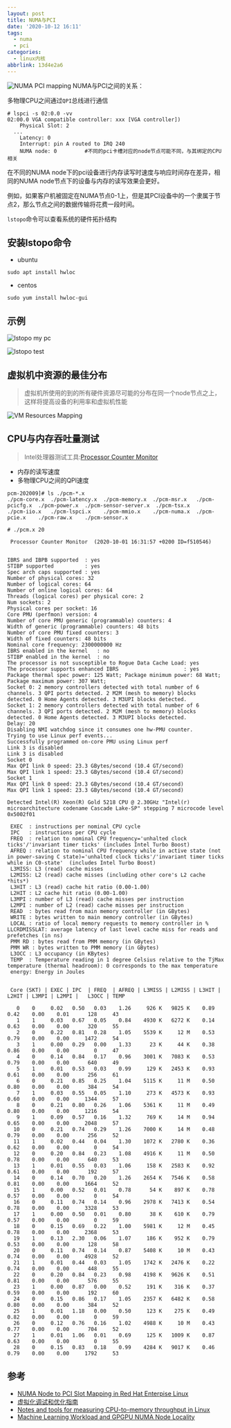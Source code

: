 ```yaml
---
layout: post
title: NUMA与PCI
date: '2020-10-12 16:11'
tags:
  - numa
  - pci
categories:
  - linux内核
abbrlink: 13d4e2a6
---
```


![NUMA PCI mapping](/images/2020/10/numa_pci_mapping.png)
NUMA与PCI之间的关系：
<!--more-->

多物理CPU之间通过`QPI`总线进行通信


```shell
# lspci -s 02:0.0 -vv
02:00.0 VGA compatible controller: xxx [VGA controller])
	Physical Slot: 2
  ...
	Latency: 0
	Interrupt: pin A routed to IRQ 240
	NUMA node: 0         #不同的pci卡槽对应的node节点可能不同，与其绑定的CPU相关
```

在不同的NUMA node下的pci设备进行内存读写时速度与响应时间存在差异，相同的NUMA node节点下的设备与内存的读写效果会更好。

例如，如果客户机被固定在NUMA节点0-1上，但是其PCI设备中的一个隶属于节点2，那么节点之间的数据传输将花费一段时间。

`lstopo`命令可以查看系统的硬件拓扑结构

## 安装lstopo命令

- ubuntu
``` shell
sudo apt install hwloc
```
- centos
``` shell
sudo yum install hwloc-gui
```

## 示例

![lstopo my pc](/images/2020/10/lstopo_test1.png)

![lstopo test](/images/2020/10/lstopo_test2.png)


## 虚拟机中资源的最佳分布

> 虚拟机所使用的到的所有硬件资源尽可能的分布在同一个node节点之上，这样将提高设备的利用率和虚拟机性能

![VM Resources Mapping](/images/2020/10/vm_resources_mapping.png)

## CPU与内存吞吐量测试

> Intel处理器测试工具:[Processor Counter Monitor](https://github.com/opcm/pcm)

- 内存的读写速度
- 多物理CPU之间的QPI速度

```shell
pcm-202009]# ls ./pcm-*.x
./pcm-core.x  ./pcm-latency.x  ./pcm-memory.x  ./pcm-msr.x   ./pcm-pcicfg.x  ./pcm-power.x  ./pcm-sensor-server.x  ./pcm-tsx.x
./pcm-iio.x   ./pcm-lspci.x    ./pcm-mmio.x    ./pcm-numa.x  ./pcm-pcie.x    ./pcm-raw.x    ./pcm-sensor.x
```

```
# ./pcm.x 20

 Processor Counter Monitor  (2020-10-01 16:31:57 +0200 ID=f510546)


IBRS and IBPB supported  : yes
STIBP supported          : yes
Spec arch caps supported : yes
Number of physical cores: 32
Number of logical cores: 64
Number of online logical cores: 64
Threads (logical cores) per physical core: 2
Num sockets: 2
Physical cores per socket: 16
Core PMU (perfmon) version: 4
Number of core PMU generic (programmable) counters: 4
Width of generic (programmable) counters: 48 bits
Number of core PMU fixed counters: 3
Width of fixed counters: 48 bits
Nominal core frequency: 2300000000 Hz
IBRS enabled in the kernel   : no
STIBP enabled in the kernel  : no
The processor is not susceptible to Rogue Data Cache Load: yes
The processor supports enhanced IBRS                     : yes
Package thermal spec power: 125 Watt; Package minimum power: 68 Watt; Package maximum power: 307 Watt;
Socket 0: 2 memory controllers detected with total number of 6 channels. 3 QPI ports detected. 2 M2M (mesh to memory) blocks detected. 0 Home Agents detected. 3 M3UPI blocks detected.
Socket 1: 2 memory controllers detected with total number of 6 channels. 3 QPI ports detected. 2 M2M (mesh to memory) blocks detected. 0 Home Agents detected. 3 M3UPI blocks detected.
Delay: 20
Disabling NMI watchdog since it consumes one hw-PMU counter.
Trying to use Linux perf events...
Successfully programmed on-core PMU using Linux perf
Link 3 is disabled
Link 3 is disabled
Socket 0
Max QPI link 0 speed: 23.3 GBytes/second (10.4 GT/second)
Max QPI link 1 speed: 23.3 GBytes/second (10.4 GT/second)
Socket 1
Max QPI link 0 speed: 23.3 GBytes/second (10.4 GT/second)
Max QPI link 1 speed: 23.3 GBytes/second (10.4 GT/second)

Detected Intel(R) Xeon(R) Gold 5218 CPU @ 2.30GHz "Intel(r) microarchitecture codename Cascade Lake-SP" stepping 7 microcode level 0x5002f01

 EXEC  : instructions per nominal CPU cycle
 IPC   : instructions per CPU cycle
 FREQ  : relation to nominal CPU frequency='unhalted clock ticks'/'invariant timer ticks' (includes Intel Turbo Boost)
 AFREQ : relation to nominal CPU frequency while in active state (not in power-saving C state)='unhalted clock ticks'/'invariant timer ticks while in C0-state'  (includes Intel Turbo Boost)
 L3MISS: L3 (read) cache misses
 L2MISS: L2 (read) cache misses (including other core's L2 cache *hits*)
 L3HIT : L3 (read) cache hit ratio (0.00-1.00)
 L2HIT : L2 cache hit ratio (0.00-1.00)
 L3MPI : number of L3 (read) cache misses per instruction
 L2MPI : number of L2 (read) cache misses per instruction
 READ  : bytes read from main memory controller (in GBytes)
 WRITE : bytes written to main memory controller (in GBytes)
 LOCAL : ratio of local memory requests to memory controller in %
LLCRDMISSLAT: average latency of last level cache miss for reads and prefetches (in ns)
 PMM RD : bytes read from PMM memory (in GBytes)
 PMM WR : bytes written to PMM memory (in GBytes)
 L3OCC : L3 occupancy (in KBytes)
 TEMP  : Temperature reading in 1 degree Celsius relative to the TjMax temperature (thermal headroom): 0 corresponds to the max temperature
 energy: Energy in Joules


 Core (SKT) | EXEC | IPC  | FREQ  | AFREQ | L3MISS | L2MISS | L3HIT | L2HIT | L3MPI | L2MPI |   L3OCC | TEMP

   0    0     0.02   0.50   0.03    1.26     926 K   9825 K    0.89    0.42    0.00    0.01      128     43
   1    1     0.03   0.67   0.05    0.84    4930 K   6272 K    0.14    0.63    0.00    0.00      320     55
   2    0     0.22   0.81   0.28    1.05    5539 K     12 M    0.53    0.79    0.00    0.00     1472     54
   3    1     0.00   0.29   0.00    1.33      23 K     44 K    0.38    0.86    0.00    0.00        0     47
   4    0     0.14   0.84   0.17    0.96    3001 K   7083 K    0.53    0.79    0.00    0.00      640     49
   5    1     0.01   0.53   0.03    0.99     129 K   2453 K    0.93    0.61    0.00    0.00      256     61
   6    0     0.21   0.85   0.25    1.04    5115 K     11 M    0.50    0.80    0.00    0.00      384     54
   7    1     0.03   0.55   0.05    1.10     273 K   4573 K    0.93    0.60    0.00    0.00     1344     57
   8    0     0.21   0.80   0.26    1.06    5361 K     11 M    0.49    0.80    0.00    0.00     1216     54
   9    1     0.09   0.57   0.16    1.32     769 K     14 M    0.94    0.65    0.00    0.00     2048     57
  10    0     0.21   0.74   0.29    1.26    7000 K     14 M    0.48    0.79    0.00    0.00      256     52
  11    1     0.02   0.44   0.04    1.30    1072 K   2780 K    0.36    0.62    0.00    0.00        0     54
  12    0     0.20   0.84   0.23    1.08    4916 K     11 M    0.50    0.78    0.00    0.00      640     53
  13    1     0.01   0.55   0.03    1.06     158 K   2583 K    0.92    0.61    0.00    0.00      192     57
  14    0     0.14   0.70   0.20    1.26    2654 K   7546 K    0.58    0.81    0.00    0.00     1664     52
  15    1     0.00   0.52   0.01    0.78      54 K    897 K    0.78    0.57    0.00    0.00        0     54
  16    0     0.11   0.74   0.14    0.96    2978 K   7413 K    0.54    0.78    0.00    0.00     3328     53
  17    1     0.00   0.50   0.01    0.80      38 K    610 K    0.79    0.57    0.00    0.00        0     59
  18    0     0.15   0.69   0.22    1.00    5981 K     12 M    0.45    0.78    0.00    0.00     2368     53
  19    1     0.13   2.30   0.06    1.07     186 K    952 K    0.79    0.53    0.00    0.00      128     58
  20    0     0.11   0.74   0.14    0.87    5408 K     10 M    0.43    0.74    0.00    0.00     4928     52
  21    1     0.01   0.44   0.03    1.05    1742 K   2476 K    0.22    0.74    0.00    0.00      448     55
  22    0     0.20   0.84   0.23    0.98    4198 K   9626 K    0.51    0.81    0.00    0.00      576     55
  23    1     0.00   0.87   0.00    0.52     191 K    316 K    0.37    0.59    0.00    0.00      192     60
  24    0     0.15   0.86   0.17    1.05    2357 K   6482 K    0.58    0.80    0.00    0.00      384     52
  25    1     0.01   1.18   0.00    0.50     123 K    275 K    0.49    0.82    0.00    0.00        0     59
  26    0     0.12   0.76   0.16    1.02    4988 K     10 M    0.43    0.77    0.00    0.00      704     52
  27    1     0.01   1.06   0.01    0.69     125 K   1009 K    0.87    0.63    0.00    0.00        0     55
  28    0     0.15   0.83   0.18    0.99    4284 K   9017 K    0.46    0.79    0.00    0.00     1792     53
```

## 参考

- [NUMA Node to PCI Slot Mapping in Red Hat Enterpise Linux](https://fatmin.com/2016/06/10/numa-node-to-pci-slot-mapping-in-red-hat-enterpise-linux/)
- [虚拟化调试和优化指南](https://access.redhat.com/documentation/zh-cn/red_hat_enterprise_linux/7/html-single/virtualization_tuning_and_optimization_guide/index#sect-Virtualization_Tuning_Optimization_Guide-NUMA-Auto_NUMA_Balancing)
- [Notes and tools for measuring CPU-to-memory throughput in Linux](https://github.com/LucaCanali/Miscellaneous/blob/master/Spark_Notes/Tools_Linux_Memory_Perf_Measure.md)
- [Machine Learning Workload and GPGPU NUMA Node Locality](https://frankdenneman.nl/2020/01/30/machine-learning-workload-and-gpgpu-numa-node-locality/)
